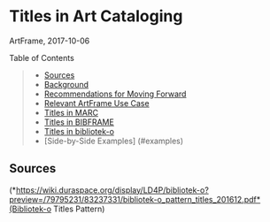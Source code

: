 Titles in Art Cataloging
=====================================================
ArtFrame, 2017-10-06

Table of Contents
> - [Sources](#sources)
> - [Background](#background)
> - [Recommendations for Moving Forward](#recommendations)
> - [Relevant ArtFrame Use Case](#useCase)
> - [Titles in MARC](#MARC)
> - [Titles in BIBFRAME](#BIBFRAME)
> - [Titles in bibliotek-o](#bibliotek-o)
> - [Side-by-Side Examples] (#examples)


<a name="sources">Sources</a>
--------
(*https://wiki.duraspace.org/display/LD4P/bibliotek-o?preview=/79795231/83237331/bibliotek-o_pattern_titles_201612.pdf*(Bibliotek-o Titles Pattern)

